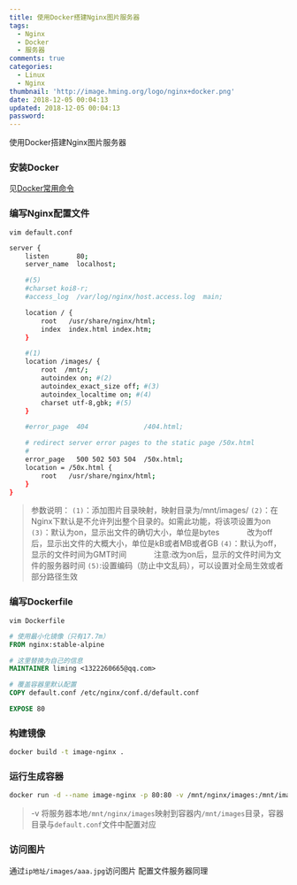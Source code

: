 ```yaml
---
title: 使用Docker搭建Nginx图片服务器
tags:
  - Nginx
  - Docker
  - 服务器
comments: true
categories:
  - Linux
  - Nginx
thumbnail: 'http://image.hming.org/logo/nginx+docker.png'
date: 2018-12-05 00:04:13
updated: 2018-12-05 00:04:13
password:
---
```

使用Docker搭建Nginx图片服务器
<!-- more -->
### 安装Docker
见[Docker常用命令](http://blog.hming.org/2018/09/18/Docker%E6%9B%BF%E6%8D%A2%E9%95%9C%E5%83%8F%E6%BA%90%E4%B8%8E%E5%B8%B8%E7%94%A8%E5%91%BD%E4%BB%A4/)
### 编写Nginx配置文件
`vim default.conf`
```bash
server {
    listen       80;
    server_name  localhost;

    #(5)
    #charset koi8-r;
    #access_log  /var/log/nginx/host.access.log  main;

    location / {
        root   /usr/share/nginx/html;
        index  index.html index.htm;
    }

    #(1)
    location /images/ {
        root  /mnt/;
        autoindex on; #(2)
        autoindex_exact_size off; #(3)
        autoindex_localtime on; #(4)
        charset utf-8,gbk; #(5)
    }

    #error_page  404              /404.html;

    # redirect server error pages to the static page /50x.html
    #
    error_page   500 502 503 504  /50x.html;
    location = /50x.html {
        root   /usr/share/nginx/html;
    }
}
```

> 参数说明：
> `(1)`：添加图片目录映射，映射目录为/mnt/images/
> `(2)`：在Nginx下默认是不允许列出整个目录的。如需此功能，将该项设置为on
> `(3)`：默认为on，显示出文件的确切大小，单位是bytes
&emsp;&emsp;&emsp; 改为off后，显示出文件的大概大小，单位是kB或者MB或者GB
> `(4)`：默认为off，显示的文件时间为GMT时间
&emsp;&emsp;&emsp; 注意:改为on后，显示的文件时间为文件的服务器时间
> `(5)`:设置编码（防止中文乱码），可以设置对全局生效或者部分路径生效

### 编写Dockerfile
`vim Dockerfile`
```dockerfile
# 使用最小化镜像（只有17.7m）
FROM nginx:stable-alpine

# 这里替换为自己的信息
MAINTAINER liming <1322260665@qq.com>

# 覆盖容器里默认配置
COPY default.conf /etc/nginx/conf.d/default.conf

EXPOSE 80
```
### 构建镜像
```bash
docker build -t image-nginx .
```
### 运行生成容器
```bash
docker run -d --name image-nginx -p 80:80 -v /mnt/nginx/images:/mnt/images image-nginx
```
> -v 将服务器本地`/mnt/nginx/images`映射到容器内`/mnt/images`目录，容器目录与`default.conf`文件中配置对应
### 访问图片
通过`ip地址/images/aaa.jpg`访问图片
配置文件服务器同理